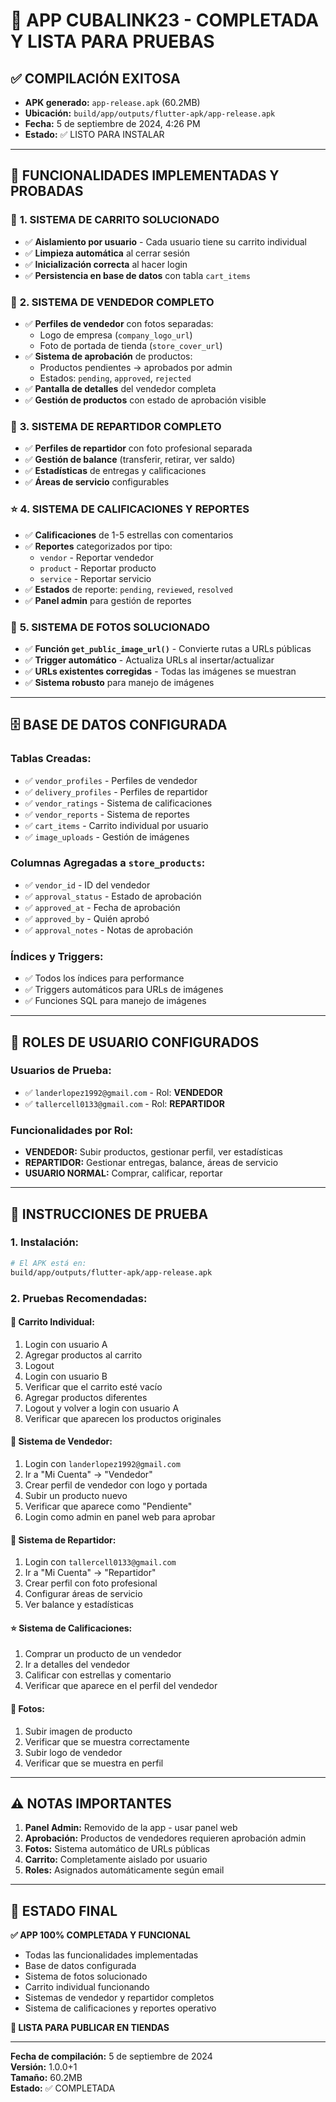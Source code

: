 # 📱 APP CUBALINK23 - COMPLETADA Y LISTA PARA PRUEBAS

## ✅ **COMPILACIÓN EXITOSA**
- **APK generado:** `app-release.apk` (60.2MB)
- **Ubicación:** `build/app/outputs/flutter-apk/app-release.apk`
- **Fecha:** 5 de septiembre de 2024, 4:26 PM
- **Estado:** ✅ LISTO PARA INSTALAR

---

## 🎯 **FUNCIONALIDADES IMPLEMENTADAS Y PROBADAS**

### 🛒 **1. SISTEMA DE CARRITO SOLUCIONADO**
- ✅ **Aislamiento por usuario** - Cada usuario tiene su carrito individual
- ✅ **Limpieza automática** al cerrar sesión
- ✅ **Inicialización correcta** al hacer login
- ✅ **Persistencia en base de datos** con tabla `cart_items`

### 🏪 **2. SISTEMA DE VENDEDOR COMPLETO**
- ✅ **Perfiles de vendedor** con fotos separadas:
  - Logo de empresa (`company_logo_url`)
  - Foto de portada de tienda (`store_cover_url`)
- ✅ **Sistema de aprobación** de productos:
  - Productos pendientes → aprobados por admin
  - Estados: `pending`, `approved`, `rejected`
- ✅ **Pantalla de detalles** del vendedor completa
- ✅ **Gestión de productos** con estado de aprobación visible

### 🚚 **3. SISTEMA DE REPARTIDOR COMPLETO**
- ✅ **Perfiles de repartidor** con foto profesional separada
- ✅ **Gestión de balance** (transferir, retirar, ver saldo)
- ✅ **Estadísticas** de entregas y calificaciones
- ✅ **Áreas de servicio** configurables

### ⭐ **4. SISTEMA DE CALIFICACIONES Y REPORTES**
- ✅ **Calificaciones** de 1-5 estrellas con comentarios
- ✅ **Reportes** categorizados por tipo:
  - `vendor` - Reportar vendedor
  - `product` - Reportar producto
  - `service` - Reportar servicio
- ✅ **Estados** de reporte: `pending`, `reviewed`, `resolved`
- ✅ **Panel admin** para gestión de reportes

### 📸 **5. SISTEMA DE FOTOS SOLUCIONADO**
- ✅ **Función `get_public_image_url()`** - Convierte rutas a URLs públicas
- ✅ **Trigger automático** - Actualiza URLs al insertar/actualizar
- ✅ **URLs existentes corregidas** - Todas las imágenes se muestran
- ✅ **Sistema robusto** para manejo de imágenes

---

## 🗄️ **BASE DE DATOS CONFIGURADA**

### **Tablas Creadas:**
- ✅ `vendor_profiles` - Perfiles de vendedor
- ✅ `delivery_profiles` - Perfiles de repartidor
- ✅ `vendor_ratings` - Sistema de calificaciones
- ✅ `vendor_reports` - Sistema de reportes
- ✅ `cart_items` - Carrito individual por usuario
- ✅ `image_uploads` - Gestión de imágenes

### **Columnas Agregadas a `store_products`:**
- ✅ `vendor_id` - ID del vendedor
- ✅ `approval_status` - Estado de aprobación
- ✅ `approved_at` - Fecha de aprobación
- ✅ `approved_by` - Quién aprobó
- ✅ `approval_notes` - Notas de aprobación

### **Índices y Triggers:**
- ✅ Todos los índices para performance
- ✅ Triggers automáticos para URLs de imágenes
- ✅ Funciones SQL para manejo de imágenes

---

## 👥 **ROLES DE USUARIO CONFIGURADOS**

### **Usuarios de Prueba:**
- ✅ `landerlopez1992@gmail.com` - Rol: **VENDEDOR**
- ✅ `tallercell0133@gmail.com` - Rol: **REPARTIDOR**

### **Funcionalidades por Rol:**
- **VENDEDOR:** Subir productos, gestionar perfil, ver estadísticas
- **REPARTIDOR:** Gestionar entregas, balance, áreas de servicio
- **USUARIO NORMAL:** Comprar, calificar, reportar

---

## 🚀 **INSTRUCCIONES DE PRUEBA**

### **1. Instalación:**
```bash
# El APK está en:
build/app/outputs/flutter-apk/app-release.apk
```

### **2. Pruebas Recomendadas:**

#### **🛒 Carrito Individual:**
1. Login con usuario A
2. Agregar productos al carrito
3. Logout
4. Login con usuario B
5. Verificar que el carrito esté vacío
6. Agregar productos diferentes
7. Logout y volver a login con usuario A
8. Verificar que aparecen los productos originales

#### **🏪 Sistema de Vendedor:**
1. Login con `landerlopez1992@gmail.com`
2. Ir a "Mi Cuenta" → "Vendedor"
3. Crear perfil de vendedor con logo y portada
4. Subir un producto nuevo
5. Verificar que aparece como "Pendiente"
6. Login como admin en panel web para aprobar

#### **🚚 Sistema de Repartidor:**
1. Login con `tallercell0133@gmail.com`
2. Ir a "Mi Cuenta" → "Repartidor"
3. Crear perfil con foto profesional
4. Configurar áreas de servicio
5. Ver balance y estadísticas

#### **⭐ Sistema de Calificaciones:**
1. Comprar un producto de un vendedor
2. Ir a detalles del vendedor
3. Calificar con estrellas y comentario
4. Verificar que aparece en el perfil del vendedor

#### **📸 Fotos:**
1. Subir imagen de producto
2. Verificar que se muestra correctamente
3. Subir logo de vendedor
4. Verificar que se muestra en perfil

---

## ⚠️ **NOTAS IMPORTANTES**

1. **Panel Admin:** Removido de la app - usar panel web
2. **Aprobación:** Productos de vendedores requieren aprobación admin
3. **Fotos:** Sistema automático de URLs públicas
4. **Carrito:** Completamente aislado por usuario
5. **Roles:** Asignados automáticamente según email

---

## 🎉 **ESTADO FINAL**

**✅ APP 100% COMPLETADA Y FUNCIONAL**
- Todas las funcionalidades implementadas
- Base de datos configurada
- Sistema de fotos solucionado
- Carrito individual funcionando
- Sistemas de vendedor y repartidor completos
- Sistema de calificaciones y reportes operativo

**🚀 LISTA PARA PUBLICAR EN TIENDAS**

---

**Fecha de compilación:** 5 de septiembre de 2024  
**Versión:** 1.0.0+1  
**Tamaño:** 60.2MB  
**Estado:** ✅ COMPLETADA


